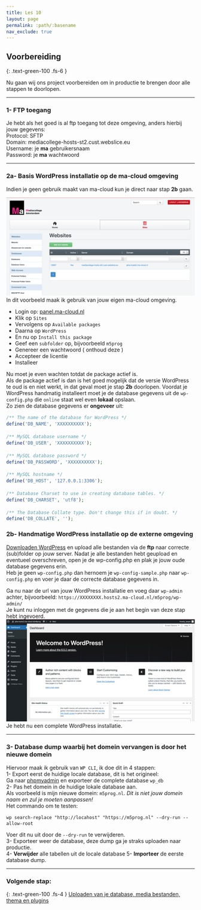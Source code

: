 ```yaml
---
title: Les 10
layout: page
permalink: :path/:basename
nav_exclude: true
---
```


## Voorbereiding
{: .text-green-100 .fs-6 }

Nu gaan wij ons project voorbereiden om in productie te brengen door alle stappen te doorlopen.  

---
### 1- FTP toegang
Je hebt als het goed is al ftp toegang tot deze omgeving, anders hierbij jouw gegevens:  
Protocol: SFTP  
Domain: mediacollege-hosts-st2.cust.webslice.eu  
Username: je **ma** gebruikersnaam  
Password: je **ma** wachtwoord  

---
### 2a- Basis WordPress installatie op de ma-cloud omgeving
Indien je geen gebruik maakt van ma-cloud kun je direct naar stap **2b** gaan.  

![ma-cloud.png](images%2Fma-cloud.png)
In dit voorbeeld maak ik gebruik van jouw eigen ma-cloud omgeving.
- Login op: [panel.ma-cloud.nl](https://panel.ma-cloud.nl/ispconfig/)
- Klik op `Sites`
- Vervolgens op `Available packages`
- Daarna op `WordPress`
- En nu op `Install this package`
- Geef een `subfolder` op, bijvoorbeeld `m5prog`
- Genereer een wachtwoord ( onthoud deze )
- Accepteer de licentie
- Installeer

Nu moet je even wachten totdat de package actief is.  
Als de package actief is dan is het goed mogelijk dat de versie WordPress te oud is en niet werkt, in dat geval moet je stap **2b** doorlopen.
Voordat je WordPress handmatig installeert moet je de database gegevens uit de `wp-config.php` die `online` staat wel even **lokaal** opslaan.  
Zo zien de database gegevens er **ongeveer** uit:
```php
/** The name of the database for WordPress */
define('DB_NAME', 'XXXXXXXXXX');

/** MySQL database username */
define('DB_USER', 'XXXXXXXXXX');

/** MySQL database password */
define('DB_PASSWORD', 'XXXXXXXXXX');

/** MySQL hostname */
define('DB_HOST', '127.0.0.1:3306');

/** Database Charset to use in creating database tables. */
define('DB_CHARSET', 'utf8');

/** The Database Collate type. Don't change this if in doubt. */
define('DB_COLLATE', '');
```

### 2b- Handmatige WordPress installatie op de externe omgeving
[Downloaden WordPress](https://nl.wordpress.org/download/) en upload alle bestanden via de **ftp** naar correcte (sub)folder op jouw server.
Nadat je alle bestanden hebt geupload en eventueel overschreven, open je de wp-config.php en plak je jouw oude database gegevens erin.  
Heb je geen `wp-config.php` dan hernoem je `wp-config-sample.php` naar `wp-config.php` en voer je daar de correcte database gegevens in.  

Ga nu naar de url van jouw WordPress installatie en voeg daar `wp-admin` achter, bijvoorbeeld: `https://XXXXXXXX.hosts2.ma-cloud.nl/m5prog/wp-admin/`  
Je kunt nu inloggen met de gegevens die je aan het begin van deze stap hebt ingevoerd.  
![wp-install.png](images%2Fwp-install.png)  
Je hebt nu een complete WordPress installatie.  

---
### 3- Database dump waarbij het domein vervangen is door het nieuwe domein
Hiervoor maak ik gebruik van `WP CLI`, ik doe dit in 4 stappen:  
1- Export eerst de huidige locale database, dit is het origineel:  
Ga naar [phpmyadmin](http://localhost:1089) en exporteer de complete database `wp_db`  
2- Pas het domein in de huidige lokale database aan.  
Als voorbeeld is mijn nieuwe domein: `m5prog.nl`. _Dit is niet jouw domein naam en zul je moeten aanpassen!_  
Het commando om te testen:  
```shell
wp search-replace "http://locahost" "https://m5prog.nl" --dry-run --allow-root
```
Voer dit nu uit door de `--dry-run` te verwijderen.  
3- Exporteer weer de database, deze dump ga je straks uploaden naar productie.  
4- **Verwijder** alle tabellen uit de locale database
5- **Importeer** de eerste database dump.

---
### Volgende stap:
{: .text-green-100 .fs-4 }
[Uploaden van je database, media bestanden, thema en plugins](upload)
